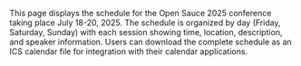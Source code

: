 This page displays the schedule for the Open Sauce 2025 conference taking place July 18-20, 2025. The schedule is organized by day (Friday, Saturday, Sunday) with each session showing time, location, description, and speaker information. Users can download the complete schedule as an ICS calendar file for integration with their calendar applications.

<!-- Generated from commit: bb5b4b49b2a38729eca39a51cb13cb3eae07978e -->